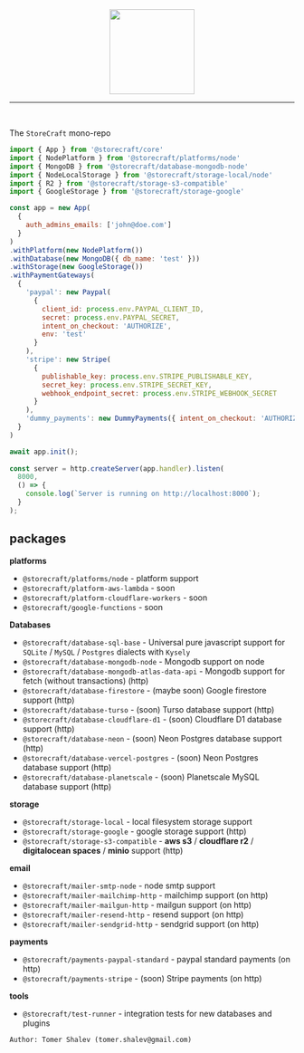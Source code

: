 <div style="text-align:center">
  <img src='https://storecraft.app/storecraft-color.svg' 
       height='150px' />
</div><hr/><br/>

The `StoreCraft` mono-repo

```js
import { App } from '@storecraft/core'
import { NodePlatform } from '@storecraft/platforms/node'
import { MongoDB } from '@storecraft/database-mongodb-node'
import { NodeLocalStorage } from '@storecraft/storage-local/node'
import { R2 } from '@storecraft/storage-s3-compatible'
import { GoogleStorage } from '@storecraft/storage-google'

const app = new App(
  {
    auth_admins_emails: ['john@doe.com']
  }
)
.withPlatform(new NodePlatform())
.withDatabase(new MongoDB({ db_name: 'test' }))
.withStorage(new GoogleStorage())
.withPaymentGateways(
  {
    'paypal': new Paypal(
      { 
        client_id: process.env.PAYPAL_CLIENT_ID, 
        secret: process.env.PAYPAL_SECRET, 
        intent_on_checkout: 'AUTHORIZE',
        env: 'test' 
      }
    ),
    'stripe': new Stripe(
      { 
        publishable_key: process.env.STRIPE_PUBLISHABLE_KEY, 
        secret_key: process.env.STRIPE_SECRET_KEY, 
        webhook_endpoint_secret: process.env.STRIPE_WEBHOOK_SECRET
      }
    ),
    'dummy_payments': new DummyPayments({ intent_on_checkout: 'AUTHORIZE' }),
  }
)

await app.init();
 
const server = http.createServer(app.handler).listen(
  8000,
  () => {
    console.log(`Server is running on http://localhost:8000`);
  }
);

```

## packages
**platforms**
- `@storecraft/platforms/node` - platform support 
- `@storecraft/platform-aws-lambda` - soon
- `@storecraft/platform-cloudflare-workers` - soon
- `@storecraft/google-functions` - soon

**Databases**
- `@storecraft/database-sql-base` - Universal pure javascript support for `SQLite` / `MySQL` / `Postgres` dialects with `Kysely`
- `@storecraft/database-mongodb-node` - Mongodb support on node
- `@storecraft/database-mongodb-atlas-data-api` - Mongodb support for fetch (without transactions) (http)
- `@storecraft/database-firestore` - (maybe soon) Google firestore support (http)
- `@storecraft/database-turso` - (soon) Turso database support (http)
- `@storecraft/database-cloudflare-d1` - (soon) Cloudflare D1 database support (http)
- `@storecraft/database-neon` - (soon) Neon Postgres database support (http)
- `@storecraft/database-vercel-postgres` - (soon) Neon Postgres database support (http)
- `@storecraft/database-planetscale` - (soon) Planetscale MySQL database support (http)

**storage**
- `@storecraft/storage-local` - local filesystem storage support 
- `@storecraft/storage-google` - google storage support (http)
- `@storecraft/storage-s3-compatible` - **aws s3** / **cloudflare r2** / **digitalocean spaces** / **minio** support (http)

**email**
- `@storecraft/mailer-smtp-node` - node smtp support
- `@storecraft/mailer-mailchimp-http` - mailchimp support (on http)
- `@storecraft/mailer-mailgun-http` - mailgun support (on http)
- `@storecraft/mailer-resend-http` - resend support (on http)
- `@storecraft/mailer-sendgrid-http` - sendgrid support (on http)

**payments**
- `@storecraft/payments-paypal-standard` - paypal standard payments (on http)
- `@storecraft/payments-stripe` - (soon) Stripe payments (on http)

**tools**
- `@storecraft/test-runner` - integration tests for new databases and plugins

```text
Author: Tomer Shalev (tomer.shalev@gmail.com)
```
